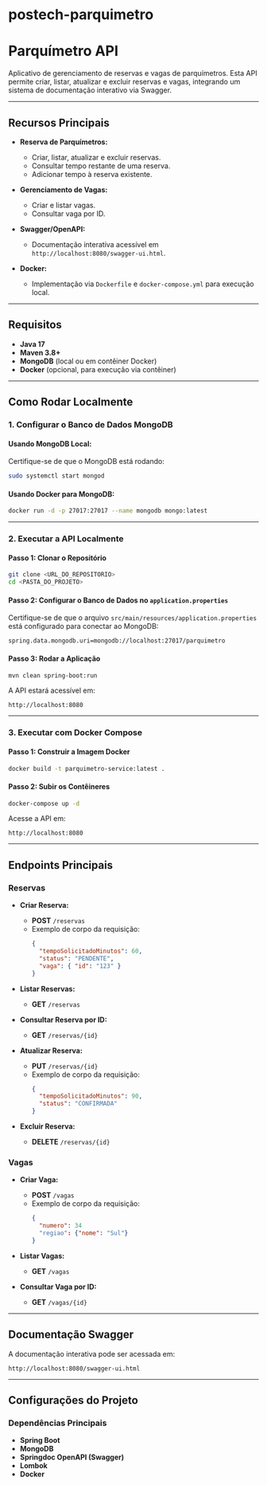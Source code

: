 # postech-parquimetro
# Parquímetro API

Aplicativo de gerenciamento de reservas e vagas de parquímetros. Esta API permite criar, listar, atualizar e excluir reservas e vagas, integrando um sistema de documentação interativo via Swagger.

---

## **Recursos Principais**

- **Reserva de Parquímetros:**
  - Criar, listar, atualizar e excluir reservas.
  - Consultar tempo restante de uma reserva.
  - Adicionar tempo à reserva existente.

- **Gerenciamento de Vagas:**
  - Criar e listar vagas.
  - Consultar vaga por ID.

- **Swagger/OpenAPI:**
  - Documentação interativa acessível em `http://localhost:8080/swagger-ui.html`.

- **Docker:**
  - Implementação via `Dockerfile` e `docker-compose.yml` para execução local.

---

## **Requisitos**

- **Java 17**
- **Maven 3.8+**
- **MongoDB** (local ou em contêiner Docker)
- **Docker** (opcional, para execução via contêiner)

---

## **Como Rodar Localmente**

### **1. Configurar o Banco de Dados MongoDB**

#### Usando MongoDB Local:
Certifique-se de que o MongoDB está rodando:
```bash
sudo systemctl start mongod
```

#### Usando Docker para MongoDB:
```bash
docker run -d -p 27017:27017 --name mongodb mongo:latest
```

---

### **2. Executar a API Localmente**

#### Passo 1: Clonar o Repositório
```bash
git clone <URL_DO_REPOSITORIO>
cd <PASTA_DO_PROJETO>
```

#### Passo 2: Configurar o Banco de Dados no `application.properties`
Certifique-se de que o arquivo `src/main/resources/application.properties` está configurado para conectar ao MongoDB:

```properties
spring.data.mongodb.uri=mongodb://localhost:27017/parquimetro
```

#### Passo 3: Rodar a Aplicação
```bash
mvn clean spring-boot:run
```

A API estará acessível em:
```
http://localhost:8080
```

---

### **3. Executar com Docker Compose**

#### Passo 1: Construir a Imagem Docker
```bash
docker build -t parquimetro-service:latest .
```

#### Passo 2: Subir os Contêineres
```bash
docker-compose up -d
```

Acesse a API em:
```
http://localhost:8080
```

---

## **Endpoints Principais**

### **Reservas**

- **Criar Reserva:**
  - **POST** `/reservas`
  - Exemplo de corpo da requisição:
    ```json
    {
      "tempoSolicitadoMinutos": 60,
      "status": "PENDENTE",
      "vaga": { "id": "123" }
    }
    ```

- **Listar Reservas:**
  - **GET** `/reservas`

- **Consultar Reserva por ID:**
  - **GET** `/reservas/{id}`

- **Atualizar Reserva:**
  - **PUT** `/reservas/{id}`
  - Exemplo de corpo da requisição:
    ```json
    {
      "tempoSolicitadoMinutos": 90,
      "status": "CONFIRMADA"
    }
    ```

- **Excluir Reserva:**
  - **DELETE** `/reservas/{id}`

### **Vagas**

- **Criar Vaga:**
  - **POST** `/vagas`
  - Exemplo de corpo da requisição:
    ```json
    {
      "numero": 34
      "regiao": {"nome": "Sul"}
    }
    ```

- **Listar Vagas:**
  - **GET** `/vagas`

- **Consultar Vaga por ID:**
  - **GET** `/vagas/{id}`

---

## **Documentação Swagger**
A documentação interativa pode ser acessada em:
```
http://localhost:8080/swagger-ui.html
```

---

## **Configurações do Projeto**

### Dependências Principais
- **Spring Boot**
- **MongoDB**
- **Springdoc OpenAPI (Swagger)**
- **Lombok**
- **Docker**
 
